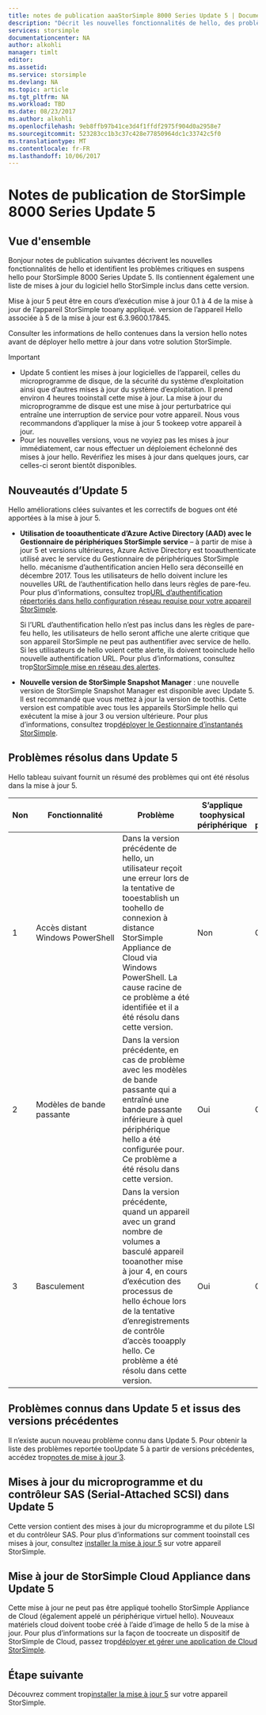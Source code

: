 ```yaml
---
title: notes de publication aaaStorSimple 8000 Series Update 5 | Documents Microsoft
description: "Décrit les nouvelles fonctionnalités de hello, des problèmes et solutions de contournement pour StorSimple 8000 Series Update 5."
services: storsimple
documentationcenter: NA
author: alkohli
manager: timlt
editor: 
ms.assetid: 
ms.service: storsimple
ms.devlang: NA
ms.topic: article
ms.tgt_pltfrm: NA
ms.workload: TBD
ms.date: 08/23/2017
ms.author: alkohli
ms.openlocfilehash: 9eb8ffb97b41ce3d4f1ffdf2975f904d0a2958e7
ms.sourcegitcommit: 523283cc1b3c37c428e77850964dc1c33742c5f0
ms.translationtype: MT
ms.contentlocale: fr-FR
ms.lasthandoff: 10/06/2017
---
```

# <a name="storsimple-8000-series-update-5-release-notes"></a>Notes de publication de StorSimple 8000 Series Update 5

## <a name="overview"></a>Vue d'ensemble

Bonjour notes de publication suivantes décrivent les nouvelles fonctionnalités de hello et identifient les problèmes critiques en suspens hello pour StorSimple 8000 Series Update 5. Ils contiennent également une liste de mises à jour du logiciel hello StorSimple inclus dans cette version.

Mise à jour 5 peut être en cours d’exécution mise à jour 0.1 à 4 de la mise à jour de l’appareil StorSimple tooany appliqué. version de l’appareil Hello associée à 5 de la mise à jour est 6.3.9600.17845.

Consulter les informations de hello contenues dans la version hello notes avant de déployer hello mettre à jour dans votre solution StorSimple.

> [!IMPORTANT]
> * Update 5 contient les mises à jour logicielles de l’appareil, celles du microprogramme de disque, de la sécurité du système d’exploitation ainsi que d’autres mises à jour du système d’exploitation. Il prend environ 4 heures tooinstall cette mise à jour. La mise à jour du microprogramme de disque est une mise à jour perturbatrice qui entraîne une interruption de service pour votre appareil. Nous vous recommandons d’appliquer la mise à jour 5 tookeep votre appareil à jour.
> * Pour les nouvelles versions, vous ne voyiez pas les mises à jour immédiatement, car nous effectuer un déploiement échelonné des mises à jour hello. Revérifiez les mises à jour dans quelques jours, car celles-ci seront bientôt disponibles.

## <a name="whats-new-in-update-5"></a>Nouveautés d’Update 5

Hello améliorations clées suivantes et les correctifs de bogues ont été apportées à la mise à jour 5.

* **Utilisation de tooauthenticate d’Azure Active Directory (AAD) avec le Gestionnaire de périphériques StorSimple service** – à partir de mise à jour 5 et versions ultérieures, Azure Active Directory est tooauthenticate utilisé avec le service du Gestionnaire de périphériques StorSimple hello. mécanisme d’authentification ancien Hello sera déconseillé en décembre 2017. Tous les utilisateurs de hello doivent inclure les nouvelles URL de l’authentification hello dans leurs règles de pare-feu. Pour plus d’informations, consultez trop[URL d’authentification répertoriés dans hello configuration réseau requise pour votre appareil StorSimple](storsimple-8000-system-requirements.md#url-patterns-for-azure-portal).

    Si l’URL d’authentification hello n’est pas inclus dans les règles de pare-feu hello, les utilisateurs de hello seront affiche une alerte critique que son appareil StorSimple ne peut pas authentifier avec service de hello. Si les utilisateurs de hello voient cette alerte, ils doivent tooinclude hello nouvelle authentification URL. Pour plus d’informations, consultez trop[StorSimple mise en réseau des alertes](storsimple-8000-manage-alerts.md#networking-alerts).

* **Nouvelle version de StorSimple Snapshot Manager** : une nouvelle version de StorSimple Snapshot Manager est disponible avec Update 5. Il est recommandé que vous mettez à jour la version de toothis. Cette version est compatible avec tous les appareils StorSimple hello qui exécutent la mise à jour 3 ou version ultérieure. Pour plus d’informations, consultez trop[déployer le Gestionnaire d’instantanés StorSimple](storsimple-snapshot-manager-deployment.md).


## <a name="issues-fixed-in-update-5"></a>Problèmes résolus dans Update 5

Hello tableau suivant fournit un résumé des problèmes qui ont été résolus dans la mise à jour 5.

| Non | Fonctionnalité | Problème | S’applique toophysical périphérique | S’applique toovirtual périphérique |
| --- | --- | --- | --- | --- |
| 1 |Accès distant Windows PowerShell |Dans la version précédente de hello, un utilisateur reçoit une erreur lors de la tentative de tooestablish un toohello de connexion à distance StorSimple Appliance de Cloud via Windows PowerShell. La cause racine de ce problème a été identifiée et il a été résolu dans cette version. |Non |Oui |
| 2 |Modèles de bande passante |Dans la version précédente, en cas de problème avec les modèles de bande passante qui a entraîné une bande passante inférieure à quel périphérique hello a été configurée pour. Ce problème a été résolu dans cette version. |Oui |Oui |
| 3 |Basculement |Dans la version précédente, quand un appareil avec un grand nombre de volumes a basculé appareil tooanother mise à jour 4, en cours d’exécution des processus de hello échoue lors de la tentative d’enregistrements de contrôle d’accès tooapply hello. Ce problème a été résolu dans cette version. |Oui |Oui |



## <a name="known-issues-in-update-5-from-previous-releases"></a>Problèmes connus dans Update 5 et issus des versions précédentes

Il n’existe aucun nouveau problème connu dans Update 5. Pour obtenir la liste des problèmes reportée tooUpdate 5 à partir de versions précédentes, accédez trop[notes de mise à jour 3](storsimple-update3-release-notes.md#known-issues-in-update-3).

## <a name="serial-attached-scsi-sas-controller-and-firmware-updates-in-update-5"></a>Mises à jour du microprogramme et du contrôleur SAS (Serial-Attached SCSI) dans Update 5

Cette version contient des mises à jour du microprogramme et du pilote LSI et du contrôleur SAS. Pour plus d’informations sur comment tooinstall ces mises à jour, consultez [installer la mise à jour 5](storsimple-8000-install-update-5.md) sur votre appareil StorSimple.

## <a name="storsimple-cloud-appliance-updates-in-update-5"></a>Mise à jour de StorSimple Cloud Appliance dans Update 5

Cette mise à jour ne peut pas être appliqué toohello StorSimple Appliance de Cloud (également appelé un périphérique virtuel hello). Nouveaux matériels cloud doivent toobe créé à l’aide d’image de hello 5 de la mise à jour. Pour plus d’informations sur la façon de toocreate un dispositif de StorSimple de Cloud, passez trop[déployer et gérer une application de Cloud StorSimple](storsimple-8000-cloud-appliance-u2.md).

## <a name="next-step"></a>Étape suivante

Découvrez comment trop[installer la mise à jour 5](storsimple-8000-install-update-5.md) sur votre appareil StorSimple.

